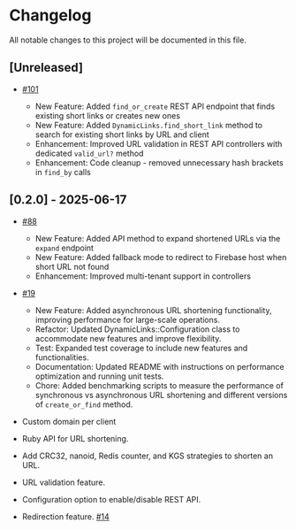 # Changelog

All notable changes to this project will be documented in this file.

## [Unreleased]

- [#101](https://github.com/saiqulhaq/dynamic_links/pull/101)

  - New Feature: Added `find_or_create` REST API endpoint that finds existing short links or creates new ones
  - New Feature: Added `DynamicLinks.find_short_link` method to search for existing short links by URL and client
  - Enhancement: Improved URL validation in REST API controllers with dedicated `valid_url?` method
  - Enhancement: Code cleanup - removed unnecessary hash brackets in `find_by` calls

## [0.2.0] - 2025-06-17

- [#88](https://github.com/saiqulhaq/dynamic_links/pull/88)

  - New Feature: Added API method to expand shortened URLs via the `expand` endpoint
  - New Feature: Added fallback mode to redirect to Firebase host when short URL not found
  - Enhancement: Improved multi-tenant support in controllers

- [#19](https://github.com/saiqulhaq/dynamic_links/pull/19)

  - New Feature: Added asynchronous URL shortening functionality, improving performance for large-scale operations.
  - Refactor: Updated DynamicLinks::Configuration class to accommodate new features and improve flexibility.
  - Test: Expanded test coverage to include new features and functionalities.
  - Documentation: Updated README with instructions on performance optimization and running unit tests.
  - Chore: Added benchmarking scripts to measure the performance of synchronous vs asynchronous URL shortening and different versions of `create_or_find` method.

- Custom domain per client
- Ruby API for URL shortening.
- Add CRC32, nanoid, Redis counter, and KGS strategies to shorten an URL.
- URL validation feature.
- Configuration option to enable/disable REST API.
- Redirection feature. [#14](https://github.com/saiqulhaq/dynamic_links/pull/14)
